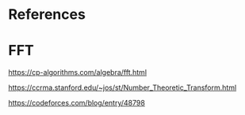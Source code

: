 # References

#  FFT
   https://cp-algorithms.com/algebra/fft.html
   
   https://ccrma.stanford.edu/~jos/st/Number_Theoretic_Transform.html
   
   https://codeforces.com/blog/entry/48798
